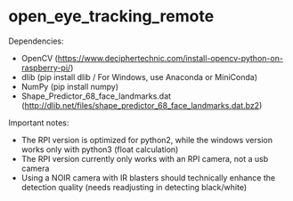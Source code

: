 # open_eye_tracking_remote

Dependencies:
- OpenCV (https://www.deciphertechnic.com/install-opencv-python-on-raspberry-pi/)
- dlib (pip install dlib / For Windows, use Anaconda or MiniConda)
- NumPy (pip install numpy)
- Shape_Predictor_68_face_landmarks.dat (http://dlib.net/files/shape_predictor_68_face_landmarks.dat.bz2)


Important notes: 
- The RPI version is optimized for python2, while the windows version works only with python3 (float calculation)
- The RPI version currently only works with an RPI camera, not a usb camera
- Using a NOIR camera with IR blasters should technically enhance the detection quality (needs readjusting in detecting black/white)
